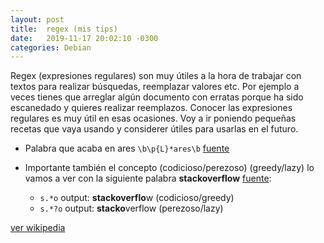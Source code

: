 ```yaml
---
layout: post
title:  regex (mis tips)
date:   2019-11-17 20:02:10 -0300
categories: Debian
---
```

Regex (expresiones regulares) son muy útiles a la hora de trabajar con textos para realizar búsquedas, reemplazar valores etc. Por ejemplo a veces tienes que arreglar algún documento con erratas porque ha sido escanedado y quieres realizar reemplazos. Conocer las expresiones regulares es muy útil en esas ocasiones. Voy a ir poniendo pequeñas recetas que vaya usando y considerer útiles para usarlas en el futuro.

- Palabra que acaba en ares `\b\p{L}*ares\b` [fuente](https://stackoverflow.com/questions/2254749/regex-match-word-that-ends-with-id)
- Importante también el concepto (codicioso/perezoso) (greedy/lazy) lo vamos a ver con la siguiente palabra **stackoverflow** [fuente](https://stackoverflow.com/questions/2301285/what-do-lazy-and-greedy-mean-in-the-context-of-regular-expressions):

	- `s.*o` output: **stackoverflo**w (codicioso/greedy)
	- `s.*?o` output: **stacko**verflow (perezoso/lazy)

[ver wikipedia](https://es.wikipedia.org/wiki/Expresi%C3%B3n_regular)